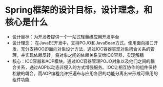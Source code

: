 # Spring框架的设计目标，设计理念，和核心是什么
- 设计目标：为开发者提供一个一站式轻量级应用开发平台
- 设计理念： 在JavaEE开发中，支持POJO和JavaBean方式，使用面向接口开发，充分支持OO即面向对象设计方法，通过IOC容器实现对象耦合关系的管理，并实现依赖反转，将对象之间的依赖关系交给IOC容器，实现解耦
- 核心：IOC容器和AOP模块，通过IOC容器管理POJO对象以及他们之间的耦合关系，通过AOP以动态非侵入的方式增强服务。IOC让相互协作的组件保持松散的耦合，而AOP编程允许把遍布与应用各层的功能分离出来形成可重用的组件功能
